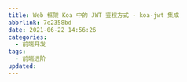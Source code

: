 ```yaml
---
title: Web 框架 Koa 中的 JWT 鉴权方式 - koa-jwt 集成
abbrlink: 7e2358bd
date: 2021-06-22 14:56:26
categories:
  - 前端开发
tags:
  - 前端进阶
updated:
---
```


